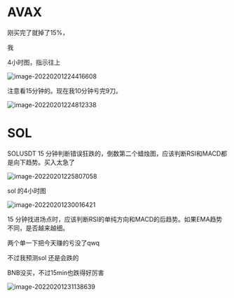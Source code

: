 # AVAX

刚买完了就掉了15%，

我

4小时图，指示往上

![image-20220201224416608](D:\whatsoever\投资每日复盘\image-20220201224416608.png)

注意看15分钟的。现在我10分钟亏完9刀。

![image-20220201224812338](D:\whatsoever\投资每日复盘\image-20220201224812338.png)

# SOL

SOLUSDT 15 分钟判断错误狂跌的，倒数第二个蜡烛图，应该判断RSI和MACD都是向下趋势。买入太急了

![image-20220201225807058](D:\whatsoever\投资每日复盘\image-20220201225807058.png)

sol 的4小时图



![image-20220201230016421](D:\whatsoever\投资每日复盘\image-20220201230016421.png)

15 分钟找进场点时，应该判断RSI的单纯方向和MACD的后趋势。如果EMA趋势不同，是否越来越细。

两个单一下把今天赚的亏没了qwq

不过我预测sol 还是会跌的

BNB没买，不过15min也跌得好厉害

![image-20220201231138639](D:\whatsoever\投资每日复盘\image-20220201231138639.png)